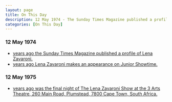 ```yaml
---
layout: page
title: On This Day
description: 12 May 1974 - The Sunday Times Magazine published a profile of Lena Zavaroni & Lena Zavaroni was a guest on Junior Showtime. 12 May 1975 - The final night of The Lena Zavaroni Show at the 3 Arts Theatre, 260 Main Road, Plumstead, 7800 Cape Town, South Africa.
categories: [On This Day]
---
```


### 12 May 1974
* [<span id="age1"></span> years ago the Sunday Times Magazine published a profile of Lena Zavaroni.](/supplement/1974/05/12/sunday-times-magazine.html)
* [<span id="age2"></span> years ago Lena Zavaroni makes an appearance on Junior Showtime.](/yorkshire%20television/1974/05/12/junior-showtime.html)

### 12 May 1975
* [<span id="age3"></span> years ago was the final night of The Lena Zavaroni Show at the 3 Arts Theatre, 260 Main Road, Plumstead, 7800 Cape Town, South Africa.](/theatre/the%20lena%20zavaroni%20show/1975/05/05/the-lena-zavaroni-show.html)

<!-- Script for calculating number of years ago -->
<script>
var dob = '19740512';
var year = Number(dob.substr(0, 4));
var month = Number(dob.substr(4, 2)) - 1;
var day = Number(dob.substr(6, 2));
var today = new Date();
var age1 = today.getFullYear() - year;
if (today.getMonth() < month || (today.getMonth() == month && today.getDate() < day)) {
  age1--;
}
document.getElementById("age1").innerHTML=age1;

var dob = '19740512';
var year = Number(dob.substr(0, 4));
var month = Number(dob.substr(4, 2)) - 1;
var day = Number(dob.substr(6, 2));
var today = new Date();
var age2 = today.getFullYear() - year;
if (today.getMonth() < month || (today.getMonth() == month && today.getDate() < day)) {
  age2--;
}
document.getElementById("age2").innerHTML=age2;

var dob = '19750512';
var year = Number(dob.substr(0, 4));
var month = Number(dob.substr(4, 2)) - 1;
var day = Number(dob.substr(6, 2));
var today = new Date();
var age3 = today.getFullYear() - year;
if (today.getMonth() < month || (today.getMonth() == month && today.getDate() < day)) {
  age3--;
}
document.getElementById("age3").innerHTML=age3;
</script>

